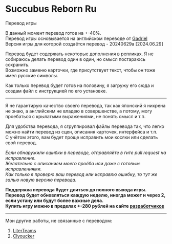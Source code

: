 # Succubus Reborn Ru
Перевод игры </br>

В данный момент перевод готов на +-40%. </br>
Перевод игры основывается на английском переводе от [Gadriel](https://f95zone.to/members/gadriel.331853/) </br>
Версия игры для которой создаётся перевод - 20240629a [2024.06.29] </br>

Перевод будет содержать некоторые дополнения в репликах. Я не собираюсь делать перевод один в один, но смысл постараюсь сохранить. </br>
Возможно заменю карточки, где присутствует текст, чтобы он тоже имел русские символы. </br>

Как только перевод будет готов на половину, я загружу его сюда и создам файл с инструкцией по его установке.

---

Я не гарантирую качество своего перевода, так как японский я нихрена не знаю, а английским не владею в совершенстве, а потому, могу проебаться с крылатыми выражениями, не понять смысл и т.п.

Для удобства перевода, я сгруппировал файлы перевода так, что легко можно найти перевод из сцен, описания карточек, интерфейса и т.п. </br>
С учётом этого, вам будет проще исправить мои косяки или сделать свой перевод.

*Если обнаружили ошибки в переводе, отправляйте в гите pull request на исправление.* </br>
*Желательно с описанием моего проёба или даже с готовым исправлениями.* </br>
*Как только я проверю ваш перевод или исправлю ошибку, то тут же залью новую версию перевода.*

**Поддержка перевода будет длиться до полного выхода игры.** </br>
**Перевод будет обновляться каждую неделю, иногда может и через 2, если устану или будут более важные дела.** </br>
**Купить игру можно в пределах +-280 рублей на сайте [разработчиков](https://ci-en.dlsite.com/creator/4941)** </br>

---

Мои другие работы, не связанные с переводом:
1. [LiterTeams](https://github.com/LiterTeams)
2. [Clyoucker](https://github.com/Clyoucker)